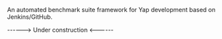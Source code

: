 An automated benchmark suite framework for Yap development based on Jenkins/GitHub.

------> Under construction <------